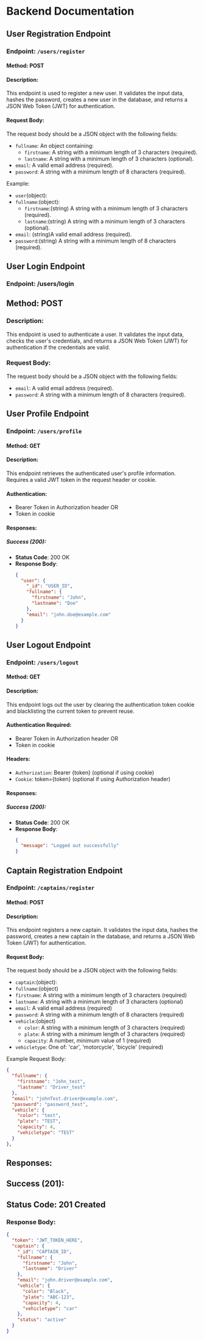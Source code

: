 # Backend Documentation

## User Registration Endpoint

### Endpoint: `/users/register`

#### Method: POST

#### Description:

This endpoint is used to register a new user. It validates the input data, hashes the password, creates a new user in the database, and returns a JSON Web Token (JWT) for authentication.

#### Request Body:

The request body should be a JSON object with the following fields:

- `fullname`: An object containing:
  - `firstname`: A string with a minimum length of 3 characters (required).
  - `lastname`: A string with a minimum length of 3 characters (optional).
- `email`: A valid email address (required).
- `password`: A string with a minimum length of 8 characters (required).

Example:

- `user`(object):
- `fullname`:(object):
  - `firstname`:(string) A string with a minimum length of 3 characters (required).
  - `lastname`:(string) A string with a minimum length of 3 characters (optional).
- `email`: (string)A valid email address (required).
- `password`:(string) A string with a minimum length of 8 characters (required).

## User Login Endpoint

### Endpoint: /users/login

## Method: POST

### Description:

This endpoint is used to authenticate a user. It validates the input data, checks the user's credentials, and returns a JSON Web Token (JWT) for authentication if the credentials are valid.

### Request Body:

The request body should be a JSON object with the following fields:

- `email`: A valid email address (required).
- `password`: A string with a minimum length of 8 characters (required).

## User Profile Endpoint

### Endpoint: `/users/profile`

#### Method: GET

#### Description:

This endpoint retrieves the authenticated user's profile information. Requires a valid JWT token in the request header or cookie.

#### Authentication:

- Bearer Token in Authorization header OR
- Token in cookie

#### Responses:

##### Success (200):

- **Status Code**: 200 OK
- **Response Body**:
  ```json
  {
    "user": {
      "_id": "USER_ID",
      "fullname": {
        "firstname": "John",
        "lastname": "Doe"
      },
      "email": "john.doe@example.com"
    }
  }
  ```

## User Logout Endpoint

### Endpoint: `/users/logout`

#### Method: GET

#### Description:

This endpoint logs out the user by clearing the authentication token cookie and blacklisting the current token to prevent reuse.

#### Authentication Required:

- Bearer Token in Authorization header OR
- Token in cookie

#### Headers:

- `Authorization`: Bearer {token} (optional if using cookie)
- `Cookie`: token={token} (optional if using Authorization header)

#### Responses:

##### Success (200):

- **Status Code**: 200 OK
- **Response Body**:
  ```json
  {
    "message": "Logged out successfully"
  }
  ```

## Captain Registration Endpoint

### Endpoint: `/captains/register`

#### Method: POST

#### Description:

This endpoint registers a new captain. It validates the input data, hashes the password, creates a new captain in the database, and returns a JSON Web Token (JWT) for authentication.

#### Request Body:

The request body should be a JSON object with the following fields:

- `captain`:(object):
 - `fullname`:(object)
  - `firstname`: A string with a minimum length of 3 characters (required)
  - `lastname`: A string with a minimum length of 3 characters (optional)
- `email`: A valid email address (required)
- `password`: A string with a minimum length of 8 characters (required)
- `vehicle`:(object)
  - `color`: A string with a minimum length of 3 characters (required)
  - `plate`: A string with a minimum length of 3 characters (required)
  - `capacity`: A number, minimum value of 1 (required)
- `vehicletype`: One of: 'car', 'motorcycle', 'bicycle' (required)

Example Request Body:

```json
{
  "fullname": {
    "firstname": "John_test",
    "lastname": "Driver_test"
  },
  "email": "johnTest.driver@example.com",
  "password": "password_test",
  "vehicle": {
    "color": "test",
    "plate": "TEST",
    "capacity": 4,
    "vehicletype": "TEST"
  }
},
```

## Responses:

## Success (201):

## Status Code: 201 Created

### Response Body:

```json
{
  "token": "JWT_TOKEN_HERE",
  "captain": {
    "_id": "CAPTAIN_ID",
    "fullname": {
      "firstname": "John",
      "lastname": "Driver"
    },
    "email": "john.driver@example.com",
    "vehicle": {
      "color": "Black",
      "plate": "ABC-123",
      "capacity": 4,
      "vehicletype": "car"
    },
    "status": "active"
  }
}
```
